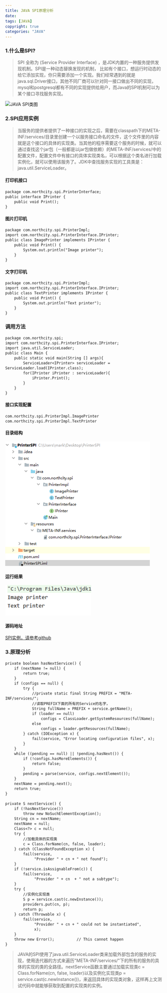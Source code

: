 ```yaml
---
title: JAVA SPI原理分析
date: 
tags: [JAVA]
copyright: true
categories: "JAVA"
---
```


### 1.什么是SPI?
>SPI 全称为 (Service Provider Interface) ，是JDK内置的一种服务提供发现机制。SPI是一种动态替换发现的机制， 比如有个接口，想运行时动态的给它添加实现，你只需要添加一个实现。我们经常遇到的就是java.sql.Driver接口，其他不同厂商可以针对同一接口做出不同的实现，mysql和postgresql都有不同的实现提供给用户，而Java的SPI机制可以为某个接口寻找服务实现。

![JAVA SPI类图](https://user-gold-cdn.xitu.io/2018/5/14/1635dec2151e31e4?imageView2/0/w/1280/h/960/format/webp/ignore-error/1)

### 2.SPI应用实例
>当服务的提供者提供了一种接口的实现之后，需要在classpath下的META-INF/services/目录里创建一个以服务接口命名的文件，这个文件里的内容就是这个接口的具体的实现类。当其他的程序需要这个服务的时候，就可以通过查找这个jar包（一般都是以jar包做依赖）的META-INF/services/中的配置文件，配置文件中有接口的具体实现类名，可以根据这个类名进行加载实例化，就可以使用该服务了。JDK中查找服务实现的工具类是：java.util.ServiceLoader。

#### 打印机接口
```
package com.northcity.spi.PrinterInterface;
public interface IPrinter {
    public void Print();
}
```

#### 图片打印机
```
package com.northcity.spi.PrinterImpl;
import com.northcity.spi.PrinterInterface.IPrinter;
public class ImagePrinter implements IPrinter {
    public void Print() {
        System.out.println("Image printer");
    }
}
```

#### 文字打印机
```
package com.northcity.spi.PrinterImpl;
import com.northcity.spi.PrinterInterface.IPrinter;
public class TextPrinter implements IPrinter {
    public void Print() {
        System.out.println("Text printer");
    }
}
```

### 调用方法
```
package com.northcity.spi;
import com.northcity.spi.PrinterInterface.IPrinter;
import java.util.ServiceLoader;
public class Main {
    public static void main(String [] args){
        ServiceLoader<IPrinter> serviceLoader = ServiceLoader.load(IPrinter.class);
        for(IPrinter iPrinter : serviceLoader){
            iPrinter.Print();
        }
    }
}

```

#### 接口实现配置
```
com.northcity.spi.PrinterImpl.ImagePrinter
com.northcity.spi.PrinterImpl.TextPrinter
```

#### 目录结构
![目录结构](https://github.com/northcity0406/CodeHub/blob/master/ImageHub/2019-11-19/1.png?raw=true)

#### 运行结果
![运行结果](https://github.com/northcity0406/CodeHub/blob/master/ImageHub/2019-11-19/2.png?raw=true)

#### 源码地址
[SPI实例，请参考github](https://github.com/northcity0406/CodeHub/tree/master/PrinterSPI)

### 3.原理分析
```
private boolean hasNextService() {
    if (nextName != null) {
        return true;
    }
    if (configs == null) {
        try {
            //private static final String PREFIX = "META-INF/services/";
            //读取PREFIX下面的所有的Service的名字，
            String fullName = PREFIX + service.getName();
            if (loader == null)
                configs = ClassLoader.getSystemResources(fullName);
            else
                configs = loader.getResources(fullName);
        } catch (IOException x) {
            fail(service, "Error locating configuration files", x);
        }
    }
    while ((pending == null) || !pending.hasNext()) {
        if (!configs.hasMoreElements()) {
            return false;
        }
        pending = parse(service, configs.nextElement());
    }
    nextName = pending.next();
    return true;
}

private S nextService() {
    if (!hasNextService())
        throw new NoSuchElementException();
    String cn = nextName;
    nextName = null;
    Class<?> c = null;
    try {
        //加载具体的实现类
        c = Class.forName(cn, false, loader);
    } catch (ClassNotFoundException x) {
        fail(service,
             "Provider " + cn + " not found");
    }
    if (!service.isAssignableFrom(c)) {
        fail(service,
             "Provider " + cn  + " not a subtype");
    }
    try {
        //实例化实现类
        S p = service.cast(c.newInstance());
        providers.put(cn, p);
        return p;
    } catch (Throwable x) {
        fail(service,
             "Provider " + cn + " could not be instantiated",
             x);
    }
    throw new Error();          // This cannot happen
}
```

>JAVA的SPI使用了java.util.ServiceLoader类来加载外部包含的服务的实现，使用迭代器的方式来遍历"META-INF/services/"下的所有的服务的具体的实现的类的全路径。nextService函数主要通过加载实现类c = Class.forName(cn, false, loader)以及实例化实现类p = service.cast(c.newInstance())，来返回具体的实现类对象，这样再上文测试代码中就能够获取到配置的实现类的实例。
